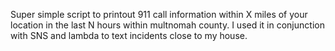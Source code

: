 Super simple script to printout 911 call information within X miles of your location in the last N hours within multnomah
county. I used it in conjunction with SNS and lambda to text incidents close to my house.